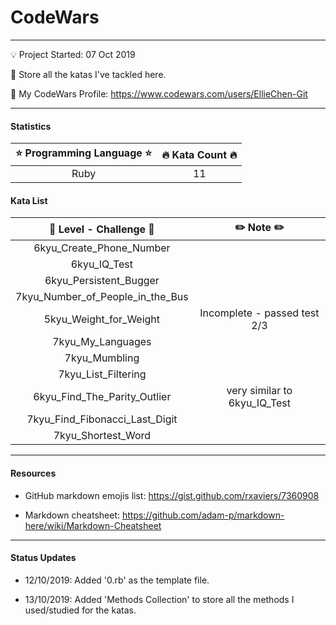 # CodeWars

---
:bulb: Project Started: 07 Oct 2019

:love_letter: Store all the katas I've tackled here.

:whale: My CodeWars Profile: https://www.codewars.com/users/EllieChen-Git

---
#### Statistics

|    :star: Programming Language :star:        |   :fire: Kata Count :fire:  | 
|:--------------------------------------------:|:---------------------------:|
|                Ruby                          |             11              | 

#### Kata List

|   :rocket: Level - Challenge :rocket:        |   :pencil2: Note :pencil2:       | 
|:--------------------------------------------:|:--------------------------------:|
|     6kyu_Create_Phone_Number                 |                                  |
|     6kyu_IQ_Test                             |                                  |
|     6kyu_Persistent_Bugger                   |                                  |
|     7kyu_Number_of_People_in_the_Bus         |                                  |
|     5kyu_Weight_for_Weight                   |    Incomplete - passed test 2/3  |
|     7kyu_My_Languages                        |                                  |
|     7kyu_Mumbling                            |                                  |
|     7kyu_List_Filtering                      |                                  |
|     6kyu_Find_The_Parity_Outlier             |    very similar to 6kyu_IQ_Test  |
|     7kyu_Find_Fibonacci_Last_Digit           |                                  |
|     7kyu_Shortest_Word                       |                                  |


---
#### Resources

- GitHub markdown emojis list: https://gist.github.com/rxaviers/7360908

- Markdown cheatsheet: https://github.com/adam-p/markdown-here/wiki/Markdown-Cheatsheet

---
#### Status Updates

- 12/10/2019: Added '0.rb' as the template file.

- 13/10/2019: Added 'Methods Collection' to store all the methods I used/studied for the katas.